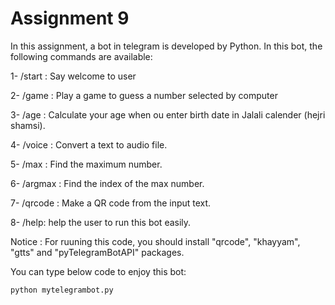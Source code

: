 # Assignment 9

In this assignment, a bot in telegram is developed by Python. In this bot, the following commands are available:

1- /start : Say welcome to user

2- /game : Play a game to guess a number selected by computer

3- /age : Calculate your age when ou enter birth date in Jalali calender (hejri shamsi).

4- /voice : Convert a text to audio file.

5- /max : Find the maximum number.

6- /argmax : Find the index of the max number.

7- /qrcode : Make a QR code from the input text.

8- /help: help the user to run this bot easily.

Notice : For ruuning this code, you should install "qrcode", "khayyam", "gtts" and  "pyTelegramBotAPI" packages.

You can type below code to enjoy this bot:

```
python mytelegrambot.py
```